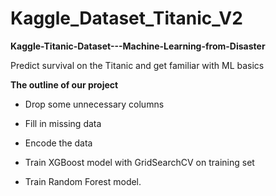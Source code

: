 # Kaggle_Dataset_Titanic_V2
**Kaggle-Titanic-Dataset---Machine-Learning-from-Disaster**

Predict survival on the Titanic and get familiar with ML basics

**The outline of our project**
+ Drop some unnecessary columns

+ Fill in missing data

+ Encode the data

+ Train XGBoost model with GridSearchCV on training set

+ Train Random Forest model.
